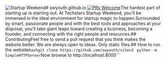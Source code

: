 ![Startup Weekend]()# swyouth.github.io [![PRs Welcome](https://img.shields.io/badge/PRs-welcome-brightgreen.svg?style=flat-square)](http://makeapullrequest.com)The hardest part of starting up is starting out. At Techstars Startup Weekend, you'll be immersed in the ideal environment for startup magic to happen.Surrounded by smart, passionate people and with the best tools and approaches at your disposal, you’ll take giant leaps toward creating a business, becoming a founder, and connecting with the right people and resources.## ContributingFeel free to send a pull request that you think makes the website better. We are always open to ideas. Only static files.## How to run the website```bashgit clone https://github.com/swyouth/sitecd``` ``` python -m SimpleHTTPServer```Now browse to http://localhost:8000```
